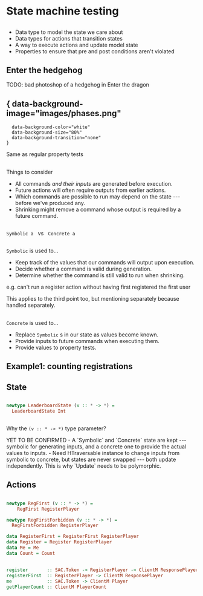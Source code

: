 # State machine testing

## 

- Data type to model the state we care about
- Data types for actions that transition states
- A way to execute actions and update model state
- Properties to ensure that pre and post conditions aren't violated

## Enter the hedgehog

<div class="notes">
TODO: bad photoshop of a hedgehog in Enter the dragon
</div>

## { data-background-image="images/phases.png"
      data-background-color="white"
      data-background-size="80%"
      data-background-transition="none"
    }

<div class="notes">
Same as regular property tests
</div>

##

Things to consider

- All commands _and their inputs_ are generated before execution.
- Future actions will often require outputs from earlier actions.
- Which commands are possible to run may depend on the state --- before we've produced any.
- Shrinking might remove a command whose output is required by a future command.

##

`Symbolic a` &nbsp; vs &nbsp; `Concrete a`

##

`Symbolic` is used to...

- Keep track of the values that our commands will output upon execution.
- Decide whether a command is valid during generation.
- Determine whether the command is still valid to run when shrinking.

<div class="notes">
e.g. can't run a register action without having first registered the first user

This applies to the third point too, but mentioning separately because handled
separately.
</div>

##

`Concrete` is used to...

- Replace `Symbolic` s in our state as values become known.
- Provide inputs to future commands when executing them.
- Provide values to property tests.

## Example1: counting registrations

## State

##

```haskell
newtype LeaderboardState (v :: * -> *) =
  LeaderboardState Int
```

##

Why the `(v :: * -> *)` type parameter?

<div class="notes">
YET TO BE CONFIRMED
- A `Symbolic` and `Concrete` state are kept --- symbolic for generating inputs,
  and a concrete one to provide the actual values to inputs.
- Need HTraversable instance to change inputs from symbolic to concrete, but
  states are never swapped --- both update independently. This is why `Update`
  needs to be polymorphic.
</div>

## Actions

##

```haskell
newtype RegFirst (v :: * -> *) =
    RegFirst RegisterPlayer

newtype RegFirstForbidden (v :: * -> *) =
  RegFirstForbidden RegisterPlayer
```

```haskell
data RegisterFirst = RegisterFirst RegisterPlayer
data Register = Register RegisterPlayer
data Me = Me
data Count = Count
```

##

```haskell
register       :: SAC.Token -> RegisterPlayer -> ClientM ResponsePlayer
registerFirst  :: RegisterPlayer -> ClientM ResponsePlayer
me             :: SAC.Token -> ClientM Player
getPlayerCount :: ClientM PlayerCount
```
